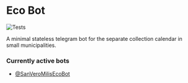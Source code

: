 # Eco Bot

![Tests](https://github.com/michelefenu/eco-bot/workflows/Tests/badge.svg)

A minimal stateless telegram bot for the separate collection calendar in small municipalities.

### Currently active bots
- [@SanVeroMilisEcoBot](https://web.telegram.org/#/im?p=@SanVeroMilisEcoBot)
